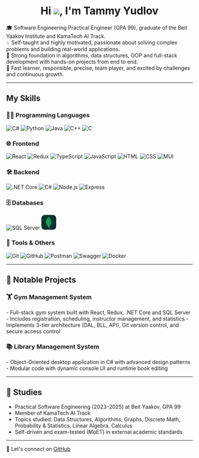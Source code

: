 <h1 align="center">Hi <img width="35" src="https://user-images.githubusercontent.com/74038190/214644152-52f47eb3-5e31-4f47-8758-05c9468d5596.gif"/>, I'm Tammy Yudlov</h1>

🎓 Software Engineering Practical Engineer (GPA 99), graduate of the Beit Yaakov Institute and KamaTech AI Track.  
💡 Self-taught and highly motivated, passionate about solving complex problems and building real-world applications.  
🧠 Strong foundation in algorithms, data structures, OOP and full-stack development with hands-on projects from end to end.  
🤝 Fast learner, responsible, precise, team player, and excited by challenges and continuous growth.

---

<h2>My Skills</h2> 

<h3>👩‍💻 Programming Languages</h3>
<a><img width="40" src="https://techstack-generator.vercel.app/csharp-icon.svg" alt="C#" title="C#"/></a>
<a><img width="40" src="https://techstack-generator.vercel.app/python-icon.svg" alt="Python" title="Python"/></a>
<a><img width="40" src="https://techstack-generator.vercel.app/java-icon.svg" alt="Java" title="Java"/></a>
<a><img width="40" src="https://techstack-generator.vercel.app/cpp-icon.svg" alt="C++" title="C++"/></a>
<a><img width="40" src="https://techstack-generator.vercel.app/c-icon.svg" alt="C" title="C"/></a>

<h3>🌐 Frontend</h3>
<a><img width="40" src="https://techstack-generator.vercel.app/react-icon.svg" alt="React" title="React"/></a>
<a><img width="40" src="https://techstack-generator.vercel.app/redux-icon.svg" alt="Redux" title="Redux"/></a>
<a><img width="40" src="https://user-images.githubusercontent.com/25181517/183890598-19a0ac2d-e88a-4005-a8df-1ee36782fde1.png" alt="TypeScript" title="TypeScript"/></a>
<a><img width="40" src="https://user-images.githubusercontent.com/25181517/117447155-6a868a00-af3d-11eb-9cfe-245df15c9f3f.png" alt="JavaScript" title="JavaScript"/></a>
<a><img width="40" src="https://user-images.githubusercontent.com/25181517/192158954-f88b5814-d510-4564-b285-dff7d6400dad.png" alt="HTML" title="HTML"/></a>
<a><img width="40" src="https://user-images.githubusercontent.com/25181517/183898674-75a4a1b1-f960-4ea9-abcb-637170a00a75.png" alt="CSS" title="CSS"/></a>
<a><img width="40" src="https://user-images.githubusercontent.com/25181517/189716630-fe6c084c-6c66-43af-aa49-64c8aea4a5c2.png" alt="MUI" title="Material UI"/></a>

<h3>🛠 Backend</h3>
<a><img width="40" src="https://user-images.githubusercontent.com/25181517/121405754-b4f48f80-c95d-11eb-8893-fc325bde617f.png" alt=".NET Core" title=".NET Core"/></a>
<a><img width="40" src="https://user-images.githubusercontent.com/25181517/121405384-444d7300-c95d-11eb-959f-913020d3bf90.png" alt="C#" title="C#"/></a>
<a><img width="40" src="https://github.com/LelouchFR/skill-icons/blob/main/assets/nodejs-dark.svg" alt="Node.js" title="Node.js"/></a>
<a><img width="40" src="https://user-images.githubusercontent.com/25181517/183859966-a3462d8d-1bc7-4880-b353-e2cbed900ed6.png" alt="Express" title="Express"/></a>

<h3>🗄 Databases</h3>
<a><img width="40" src="https://github.com/LelouchFR/skill-icons/blob/main/assets/sqlserver-light.svg" alt="SQL Server" title="SQL Server"/></a>
<a><img width="40" src="https://github.com/LelouchFR/skill-icons/blob/main/assets/mongodb.svg" alt="MongoDB" title="MongoDB"/></a>

<h3>🧰 Tools & Others</h3>
<a><img width="40" src="https://user-images.githubusercontent.com/25181517/192108372-f71d70ac-7ae6-4c0d-8395-51d8870c2ef0.png" alt="Git" title="Git"/></a>
<a><img width="40" src="https://techstack-generator.vercel.app/github-icon.svg" alt="GitHub" title="GitHub"/></a>
<a><img width="40" src="https://user-images.githubusercontent.com/25181517/192109061-e138ca71-337c-4019-8d42-4792fdaa7128.png" alt="Postman" title="Postman"/></a>
<a><img width="40" src="https://user-images.githubusercontent.com/25181517/186711335-a3729606-5a78-4496-9a36-06efcc74f800.png" alt="Swagger" title="Swagger"/></a>
<a><img width="40" src="https://www.vectorlogo.zone/logos/docker/docker-icon.svg" alt="Docker" title="Docker"/></a>

---

<h2>📌 Notable Projects</h2>

<h3>🏋 Gym Management System</h3>
- Full-stack gym system built with React, Redux, .NET Core and SQL Server  
- Includes registration, scheduling, instructor management, and statistics  
- Implements 3-tier architecture (DAL, BLL, API), Git version control, and secure access control

<h3>📚 Library Management System</h3>
- Object-Oriented desktop application in C# with advanced design patterns  
- Modular code with dynamic console UI and runtime book editing  

---

<h2>📖 Studies</h2>

- Practical Software Engineering (2023–2025) at Beit Yaakov, GPA 99  
- Member of KamaTech AI Track  
- Topics studied: Data Structures, Algorithms, Graphs, Discrete Math, Probability & Statistics, Linear Algebra, Calculus  
- Self-driven and exam-tested (MoET) in external academic standards

---

💬 Let's connect on [GitHub](https://github.com/TammyYudlov7926)

